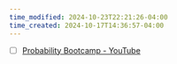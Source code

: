 ```yaml
---
time_modified: 2024-10-23T22:21:26-04:00
time_created: 2024-10-17T14:36:57-04:00
---
```


- [ ] [Probability Bootcamp - YouTube](https://www.youtube.com/playlist?list=PLMrJAkhIeNNR3sNYvfgiKgcStwuPSts9V)